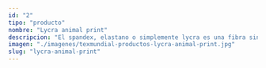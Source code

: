 ```yaml
---
id: "2"
tipo: "producto"
nombre: "Lycra animal print"
descripcion: "El spandex, elastano o simplemente lycra es una fibra sintética que es sumamente elástica, es duradera, se seca rápidamente y es resistente al sudor. Por estas características es ideal para confeccionar cualquier prenda deportiva. Contamos con una gran variedad de telas con spandex con diferentes diseños."
imagen: "./imagenes/texmundial-productos-lycra-animal-print.jpg"
slug: "lycra-animal-print"
---
```

